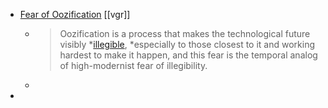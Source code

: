 - [Fear of Oozification](https://studio.ribbonfarm.com/p/fear-of-oozification) [[vgr]]
	- > Oozification is a process that makes the technological future visibly *[illegible](https://www.ribbonfarm.com/2010/07/26/a-big-little-idea-called-legibility/), *especially to those closest to it and working hardest to make it happen, and this fear is the temporal analog of high-modernist fear of illegibility.
	-
-